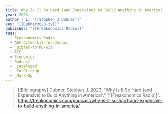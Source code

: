 ```yaml
---
title: Why Is It So Hard (and Expensive) to Build Anything in America?
year: 2023
author - 1: "[[Stephen J Dubner]]"
key: "[[Dubner2023-jy]]"
publisher: "[[Freakonomics Radio]]"
tags:
  - Freakonomics-Radio
  - AEC-Cited-Lit-for-Jacqui
  - _BibTex-to-MD-Git
  - AEC
  - Economics
  - Podcast
  - _Cataloged
  - _In-ClickUp
  - _Mark-Up
---
```


> [!Bibliography]
> Dubner, Stephen J. 2023. “Why Is It So Hard (and Expensive) to Build Anything in America?.” "[[Freakonomics Radio]]". https://freakonomics.com/podcast/why-is-it-so-hard-and-expensive-to-build-anything-in-america/
